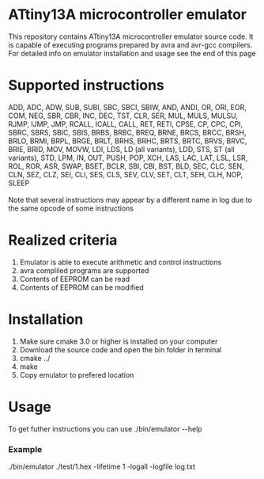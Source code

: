 # ATtiny13A microcontroller emulator
This repository contains ATtiny13A microcontroller emulator source code. It is capable of executing programs prepared by avra and avr-gcc compilers. For detailed info on emulator installation and usage see the end of this page <br>

# Supported instructions
ADD, ADC, ADW, SUB, SUBI, SBC, SBCI, SBIW, AND, ANDI, OR, ORI, EOR, COM, NEG, SBR, CBR, INC, DEC, TST, CLR, SER, MUL, MULS, MULSU, RJMP, IJMP, JMP, RCALL, ICALL, CALL, RET, RETI, CPSE, CP, CPC, CPI, SBRC, SBRS, SBIC, SBIS, BRBS, BRBC, BREQ, BRNE, BRCS, BRCC, BRSH, BRLO, BRMI, BRPL, BRGE, BRLT, BRHS, BRHC, BRTS, BRTC, BRVS, BRVC, BRIE, BRID, MOV, MOVW, LDI, LDS, LD (all variants), LDD, STS, ST (all variants), STD, LPM, IN, OUT, PUSH, POP, XCH, LAS, LAC, LAT, LSL, LSR, ROL, ROR, ASR, SWAP, BSET, BCLR, SBI, CBI, BST, BLD, SEC, CLC, SEN, CLN, SEZ, CLZ, SEI, CLI, SES, CLS, SEV, CLV, SET, CLT, SEH, CLH, NOP, SLEEP <br> <br>
Note that several instructions may appear by a different name in log due to the same opcode of some instructions <br>

# Realized criteria
1) Emulator is able to execute arithmetic and control instructions <br>
2) avra compliled programs are supported <br>
3) Contents of EEPROM can be read <br>
4) Contents of EEPROM can be modified <br>

# Installation
<ol>
  <li>Make sure cmake 3.0 or higher is installed on your computer </li>
  <li>Download the source code and open the bin folder in terminal </li>
  <li>cmake ../ </li>
  <li>make </li>
  <li>Copy emulator to prefered location </li>
</ol>

# Usage
To get futher instructions you can use ./bin/emulator --help <br>

### Example
./bin/emulator ./test/1.hex -lifetime 1 -logall -logfile log.txt
